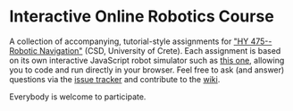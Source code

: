 # Interactive Online Robotics Course
A collection of accompanying, tutorial-style assignments for ["HY 475--Robotic Navigation"](https://www.csd.uoc.gr/~hy475/index.html) (CSD, University of Crete). Each assignment is based on its own interactive JavaScript robot simulator such as [this one](https://denniskb.github.io/hy475/assign3), allowing you to code and run directly in your browser. Feel free to ask (and answer) questions via the [issue tracker](https://github.com/denniskb/hy475/issues) and contribute to the [wiki](https://github.com/denniskb/hy475/wiki).

Everybody is welcome to participate.
